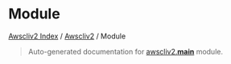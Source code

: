 # Module

[Awscliv2 Index](../README.md#awscliv2-index) /
[Awscliv2](./index.md#awscliv2) /
Module

> Auto-generated documentation for [awscliv2.__main__](https://github.com/youtype/awscliv2/blob/main/awscliv2/__main__.py) module.
